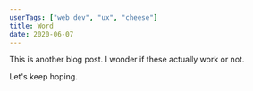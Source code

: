 ```yaml
---
userTags: ["web dev", "ux", "cheese"]
title: Word
date: 2020-06-07
---
```


This is another blog post. I wonder if these actually work or not.

Let's keep hoping.